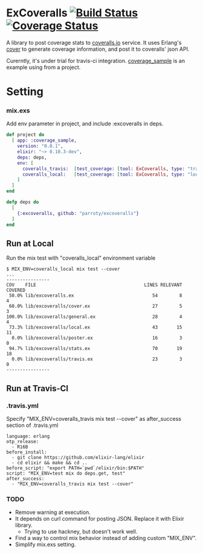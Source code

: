 ExCoveralls [![Build Status](https://secure.travis-ci.org/parroty/excoveralls.png?branch=master "Build Status")](http://travis-ci.org/parroty/excoveralls) [![Coverage Status](https://coveralls.io/repos/parroty/excoveralls/badge.png?branch=master)](https://coveralls.io/r/parroty/excoveralls?branch=master)
============

A library to post coverage stats to [coveralls.io](https://coveralls.io/) service.
It uses Erlang's [cover](http://www.erlang.org/doc/man/cover.html) to generate coverage information, and post it to coveralls' json API.

Curerntly, it's under trial for travis-ci integration. [coverage_sample](https://github.com/parroty/coverage_sample) is an example using from a project.

# Setting
### mix.exs
Add env parameter in project, and include :excoveralls in deps.

```elixir
def project do
  [ app: :coverage_sample,
    version: "0.0.1",
    elixir: "~> 0.10.3-dev",
    deps: deps,
    env: [
      coveralls_travis:  [test_coverage: [tool: ExCoveralls, type: "travis"]],
      coveralls_local:   [test_coverage: [tool: ExCoveralls, type: "local"]]
    ]
  ]
end

defp deps do
  [
    {:excoveralls, github: "parroty/excoveralls"}
  ]
end
```

## Run at Local
Run the mix test with "coveralls_local" environment variable

```
$ MIX_ENV=coveralls_local mix test --cover
...
----------------
COV    FILE                                        LINES RELEVANT  COVERED
 50.0% lib/excoveralls.ex                             54        8        4
 60.0% lib/excoveralls/cover.ex                       27        5        3
100.0% lib/excoveralls/general.ex                     28        4        4
 73.3% lib/excoveralls/local.ex                       43       15       11
  0.0% lib/excoveralls/poster.ex                      16        3        0
 94.7% lib/excoveralls/stats.ex                       70       19       18
  0.0% lib/excoveralls/travis.ex                      23        3        0
----------------
```


## Run at Travis-CI
### .travis.yml
Specify "MIX_ENV=coveralls_travis mix test --cover" as after_success section of .travis.yml

```
language: erlang
otp_release:
  - R16B
before_install:
  - git clone https://github.com/elixir-lang/elixir
  - cd elixir && make && cd ..
before_script: "export PATH=`pwd`/elixir/bin:$PATH"
script: "MIX_ENV=test mix do deps.get, test"
after_success:
  - "MIX_ENV=coveralls_travis mix test --cover"
```

### TODO
- Remove warning at execution.
- It depends on curl command for posting JSON. Replace it with Elixir library.
  - Trying to use hackney, but doesn't work well.
- Find a way to control mix behavior instead of adding custom "MIX_ENV".
- Simplify mix.exs setting.
